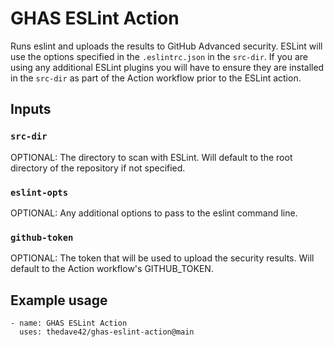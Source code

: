 # GHAS ESLint Action

Runs eslint and uploads the results to GitHub Advanced security.  ESLint will use the options specified in the `.eslintrc.json` in the `src-dir`.  If you are using any additional ESLint plugins you will have to ensure they are installed in the `src-dir` as part of the Action workflow prior to the ESLint action.

## Inputs

### `src-dir`

OPTIONAL: The directory to scan with ESLint.  Will default to the root directory of the repository if not specified.

### `eslint-opts`

OPTIONAL: Any additional options to pass to the eslint command line.

### `github-token`

OPTIONAL: The token that will be used to upload the security results.  Will default to the Action workflow's GITHUB_TOKEN.


## Example usage

    - name: GHAS ESLint Action
      uses: thedave42/ghas-eslint-action@main
     
